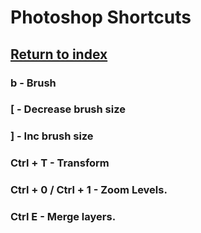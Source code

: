# Photoshop Shortcuts

## <a href="../index">Return to index</a>

### b - Brush
### [ - Decrease brush size
### ] - Inc brush size
### Ctrl + T - Transform
### Ctrl + 0 / Ctrl + 1 - Zoom Levels.
### Ctrl E - Merge layers.